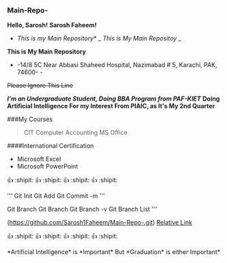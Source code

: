 ### Main-Repo-

**Hello, Sarosh!**
__Sarosh Faheem!__

* *This is my Main Repository**
_ _This is My Main Repositoy_ _

**This is My Main Repository**
- -14/8 5C Near Abbasi Shaheed Hospital, Nazimabad # 5, Karachi, PAK, 74600- -

~~Please Ignore This Line~~

***I'm an Undergraduate Student, Doing BBA Program from PAF-KIET***
**Doing Artificial Intelligence For my Interest From PIAIC, as It's My 2nd Quarter**

###My Courses
> CIT
> Computer Accounting
> MS Office

####International Certification
- Microsoft Excel
- Microsoft PowerPoint

:+1: :shipit: :+1: :shipit: :+1: :shipit: :+1: :shipit:

'''
Git Init
Git Add <FileName>
Git Commit -m
'''
 
Git Branch
Git Branch <BranchName>
Git Branch -v
Git Branch List
'''
 
 
(https://github.com/Sarosh1Faheem/Main-Repo-.git)
 [Relative Link](https://github.com/Sarosh1Faheem/Main-Repo-.git)

  :+1: :shipit: :+1: :shipit: :+1: :shipit: :+1: :shipit:
  
  \*Artificial Intelligence\* is \*Important\* But \*Graduation\* is either Important\*
